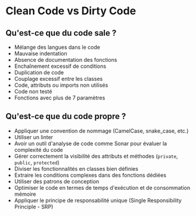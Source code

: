 # Clean Code vs Dirty Code  

## Qu'est-ce que du code sale ?  

- Mélange des langues dans le code  
- Mauvaise indentation  
- Absence de documentation des fonctions  
- Enchaînement excessif de conditions  
- Duplication de code  
- Couplage excessif entre les classes  
- Code, attributs ou imports non utilisés  
- Code non testé  
- Fonctions avec plus de 7 paramètres  

## Qu'est-ce que du code propre ?  

- Appliquer une convention de nommage (CamelCase, snake_case, etc.)  
- Utiliser un linter  
- Avoir un outil d'analyse de code comme Sonar pour évaluer la complexité du code  
- Gérer correctement la visibilité des attributs et méthodes (`private`, `public`, `protected`)  
- Diviser les fonctionnalités en classes bien définies  
- Extraire les conditions complexes dans des fonctions dédiées  
- Utiliser des patrons de conception  
- Optimiser le code en termes de temps d'exécution et de consommation mémoire  
- Appliquer le principe de responsabilité unique (Single Responsibility Principle - SRP)  

